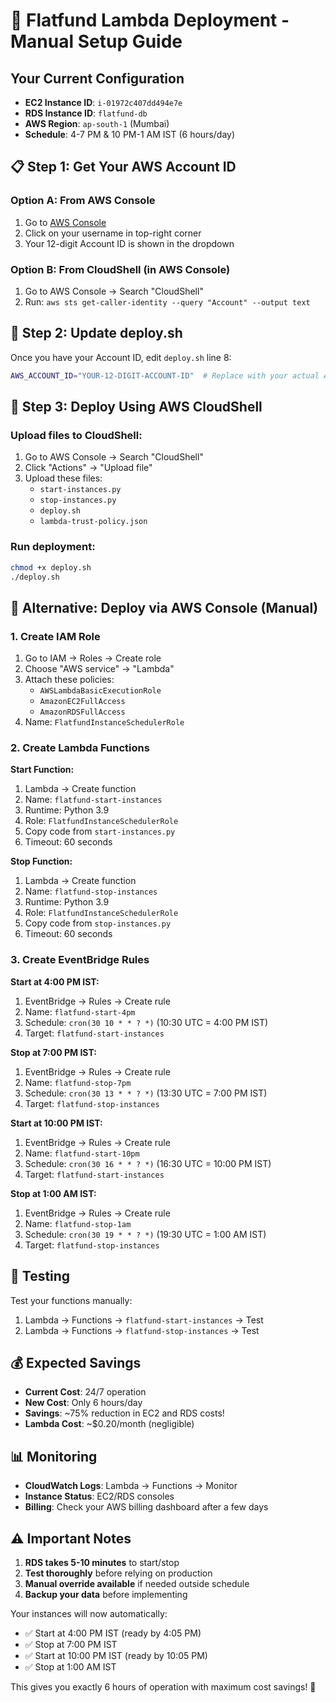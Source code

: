 # 🚀 Flatfund Lambda Deployment - Manual Setup Guide

## Your Current Configuration
- **EC2 Instance ID**: `i-01972c407dd494e7e`
- **RDS Instance ID**: `flatfund-db`
- **AWS Region**: `ap-south-1` (Mumbai)
- **Schedule**: 4-7 PM & 10 PM-1 AM IST (6 hours/day)

## 📋 Step 1: Get Your AWS Account ID

### Option A: From AWS Console
1. Go to [AWS Console](https://console.aws.amazon.com/)
2. Click on your username in top-right corner
3. Your 12-digit Account ID is shown in the dropdown

### Option B: From CloudShell (in AWS Console)
1. Go to AWS Console → Search "CloudShell"
2. Run: `aws sts get-caller-identity --query "Account" --output text`

## 📝 Step 2: Update deploy.sh

Once you have your Account ID, edit `deploy.sh` line 8:
```bash
AWS_ACCOUNT_ID="YOUR-12-DIGIT-ACCOUNT-ID"  # Replace with your actual Account ID
```

## 🚀 Step 3: Deploy Using AWS CloudShell

### Upload files to CloudShell:
1. Go to AWS Console → Search "CloudShell"
2. Click "Actions" → "Upload file"
3. Upload these files:
   - `start-instances.py`
   - `stop-instances.py`
   - `deploy.sh`
   - `lambda-trust-policy.json`

### Run deployment:
```bash
chmod +x deploy.sh
./deploy.sh
```

## 🎯 Alternative: Deploy via AWS Console (Manual)

### 1. Create IAM Role
1. Go to IAM → Roles → Create role
2. Choose "AWS service" → "Lambda"
3. Attach these policies:
   - `AWSLambdaBasicExecutionRole`
   - `AmazonEC2FullAccess`
   - `AmazonRDSFullAccess`
4. Name: `FlatfundInstanceSchedulerRole`

### 2. Create Lambda Functions

**Start Function:**
1. Lambda → Create function
2. Name: `flatfund-start-instances`
3. Runtime: Python 3.9
4. Role: `FlatfundInstanceSchedulerRole`
5. Copy code from `start-instances.py`
6. Timeout: 60 seconds

**Stop Function:**
1. Lambda → Create function
2. Name: `flatfund-stop-instances`
3. Runtime: Python 3.9
4. Role: `FlatfundInstanceSchedulerRole`
5. Copy code from `stop-instances.py`
6. Timeout: 60 seconds

### 3. Create EventBridge Rules

**Start at 4:00 PM IST:**
1. EventBridge → Rules → Create rule
2. Name: `flatfund-start-4pm`
3. Schedule: `cron(30 10 * * ? *)` (10:30 UTC = 4:00 PM IST)
4. Target: `flatfund-start-instances`

**Stop at 7:00 PM IST:**
1. EventBridge → Rules → Create rule
2. Name: `flatfund-stop-7pm`
3. Schedule: `cron(30 13 * * ? *)` (13:30 UTC = 7:00 PM IST)
4. Target: `flatfund-stop-instances`

**Start at 10:00 PM IST:**
1. EventBridge → Rules → Create rule
2. Name: `flatfund-start-10pm`
3. Schedule: `cron(30 16 * * ? *)` (16:30 UTC = 10:00 PM IST)
4. Target: `flatfund-start-instances`

**Stop at 1:00 AM IST:**
1. EventBridge → Rules → Create rule
2. Name: `flatfund-stop-1am`
3. Schedule: `cron(30 19 * * ? *)` (19:30 UTC = 1:00 AM IST)
4. Target: `flatfund-stop-instances`

## 🧪 Testing

Test your functions manually:
1. Lambda → Functions → `flatfund-start-instances` → Test
2. Lambda → Functions → `flatfund-stop-instances` → Test

## 💰 Expected Savings

- **Current Cost**: 24/7 operation
- **New Cost**: Only 6 hours/day
- **Savings**: ~75% reduction in EC2 and RDS costs!
- **Lambda Cost**: ~$0.20/month (negligible)

## 📊 Monitoring

- **CloudWatch Logs**: Lambda → Functions → Monitor
- **Instance Status**: EC2/RDS consoles
- **Billing**: Check your AWS billing dashboard after a few days

## ⚠️ Important Notes

1. **RDS takes 5-10 minutes** to start/stop
2. **Test thoroughly** before relying on production
3. **Manual override available** if needed outside schedule
4. **Backup your data** before implementing

Your instances will now automatically:
- ✅ Start at 4:00 PM IST (ready by 4:05 PM)
- ✅ Stop at 7:00 PM IST
- ✅ Start at 10:00 PM IST (ready by 10:05 PM)  
- ✅ Stop at 1:00 AM IST

This gives you exactly 6 hours of operation with maximum cost savings! 🎉
